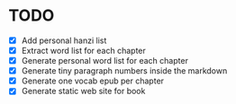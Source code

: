 # TODO

- [x] Add personal hanzi list
- [x] Extract word list for each chapter
- [x] Generate personal word list for each chapter
- [x] Generate tiny paragraph numbers inside the markdown
- [x] Generate one vocab epub per chapter
- [x] Generate static web site for book
